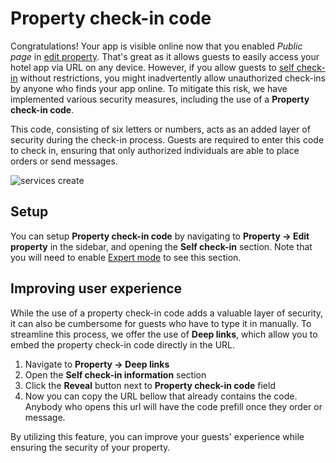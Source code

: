 # Property check-in code

Congratulations! Your app is visible online now that you enabled *Public page* in [edit property](property.md). That's great as it allows guests to easily access your hotel app via URL on any device. However, if you allow guests to [self check-in](checkins.md?id=self-check-in) without restrictions, you might inadvertently allow unauthorized check-ins by anyone who finds your app online. To mitigate this risk, we have implemented various security measures, including the use of a **Property check-in code**.

This code, consisting of six letters or numbers, acts as an added layer of security during the check-in process. Guests are required to enter this code to check in, ensuring that only authorized individuals are able to place orders or send messages.

![services create](https://static.guestbell.com/img/docs/property-check-in-code/guest-app-example.png ':size=300')

## Setup

You can setup **Property check-in code** by navigating to **Property -> Edit property** in the sidebar, and opening the **Self check-in** section. Note that you will need to enable [Expert mode](overview.md?id=advanced-features) to see this section.

## Improving user experience

While the use of a property check-in code adds a valuable layer of security, it can also be cumbersome for guests who have to type it in manually. To streamline this process, we offer the use of **Deep links**, which allow you to embed the property check-in code directly in the URL.

1. Navigate to **Property -> Deep links**
2. Open the **Self check-in information** section
3. Click the **Reveal** button next to **Property check-in code** field
4. Now you can copy the URL bellow that already contains the code. Anybody who opens this url will have the code prefill once they order or message.

By utilizing this feature, you can improve your guests' experience while ensuring the security of your property.